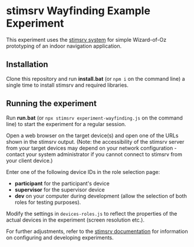 # stimsrv Wayfinding Example Experiment

This experiment uses the [stimsrv system](https://github.com/floledermann/stimsrv/) for simple Wizard-of-Oz prototyping of an indoor navigation application.

## Installation

Clone this repository and run **install.bat** (or `npm i` on the command line) a single time to install stimsrv and required libraries.

## Running the experiment

Run **run.bat** (or `npx stimsrv experiment-wayfinding.js` on the command line) to start the experiment for a regular session.

Open a web browser on the target device(s) and open one of the URLs shown in the stimsrv output. (Note: the accessibility of the stimsrv server from your target devices may depend on your network configuration - contact your system administrator if you cannot connect to stimsrv from your client device.)

Enter one of the following device IDs in the role selection page:

- **participant** for the participant's device
- **supervisor** for the supervisor device
- **dev** on your computer during development (allow the selection of both roles for testing purposes).

Modify the settings in `devices-roles.js` to reflect the properties of the actual devices in the experiment (screen resolution etc.).

For further adjustments, refer to the [stimsrv documentation](https://github.com/floledermann/stimsrv/) for information on configuring and developing experiments.




